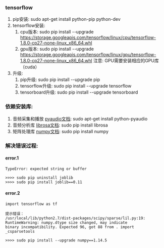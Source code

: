 ### tensorflow
1. pip安装: sudo apt-get install python-pip python-dev
2. tensorflow安装:
	1. cpu版本: sudo pip install --upgrade https://storage.googleapis.com/tensorflow/linux/cpu/tensorflow-1.8.0-cp27-none-linux_x86_64.whl
	2. gpu版本: sudo pip install --upgrade https://storage.googleapis.com/tensorflow/linux/gpu/tensorflow-1.8.0-cp27-none-linux_x86_64.whl
	注意: GPU需要安装相应的GPU库（cuda）
3. 升级:
	1. pip升级: sudo pip install --upgrade pip
	2. tensorflow升级:  sudo pip install --upgrade tensorflow
	3. tensorboard升级: sudo pip install --upgrade tensorboard

### 依赖安装库:
1. 音频采集和播放 [pyaudio文档](http://people.csail.mit.edu/hubert/pyaudio/docs/#example-blocking-mode-audio-i-o): sudo apt-get install python-pyaudio
2. 音频分析库 [librosa文档](https://librosa.github.io/librosa/install.html): sudo pip install librosa
3. 矩阵处理库 [numpy文档](./numpy.md): sudo pip install numpy

### 解决错误过程:
#### error.1
```
TypeError: expected string or buffer

>>>> sudo pip uninstall joblib
>>>> sudo pip install joblib==0.11
```
#### error.2
```
import tensorflow as tf

提示错误：
/usr/local/lib/python2.7/dist-packages/scipy/sparse/lil.py:19: RuntimeWarning: numpy.dtype size changed, may indicate
binary incompatibility. Expected 96, got 88 from . import _csparsetools

>>>> sudo pip install --upgrade numpy==1.14.5
```
